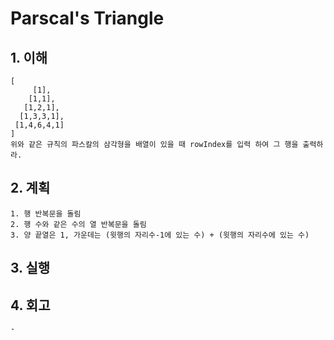 # Parscal's Triangle

## 1. 이해
    [
         [1],
        [1,1],
       [1,2,1],
      [1,3,3,1],
     [1,4,6,4,1]
    ]
    위와 같은 규칙의 파스칼의 삼각형을 배열이 있을 때 rowIndex를 입력 하여 그 행을 출력하라.

## 2. 계획
    1. 행 반복문을 돌림
    2. 행 수와 같은 수의 열 반복문을 돌림
    3. 양 끝열은 1, 가운데는 (윗행의 자리수-1에 있는 수) + (윗행의 자리수에 있는 수)

## 3. 실행

## 4. 회고
    - 